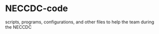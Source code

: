 # NECCDC-code
scripts, programs, configurations, and other files to help the team during the NECCDC
